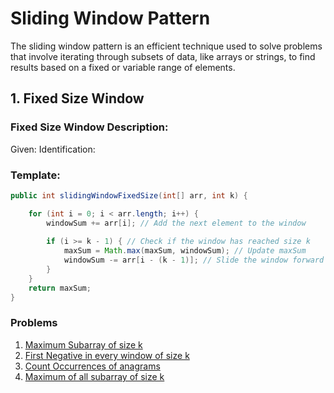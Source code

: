 # Sliding Window Pattern

The sliding window pattern is an efficient technique used to solve problems that involve iterating through subsets of data, like arrays or strings, to find results based on a fixed or variable range of elements.

## 1. Fixed Size Window

### Fixed Size Window Description:
Given:
Identification:

### Template:
```java
public int slidingWindowFixedSize(int[] arr, int k) {

    for (int i = 0; i < arr.length; i++) {
        windowSum += arr[i]; // Add the next element to the window
        
        if (i >= k - 1) { // Check if the window has reached size k
            maxSum = Math.max(maxSum, windowSum); // Update maxSum
            windowSum -= arr[i - (k - 1)]; // Slide the window forward
        }
    }
    return maxSum;
}
```

### Problems 
1. [Maximum Subarray of size k](https://leetcode.com/problems/maximum-sum-of-distinct-subarrays-with-length-k/description/)
2. [First Negative in every window of size k](https://www.geeksforgeeks.org/problems/first-negative-integer-in-every-window-of-size-k3345/1)
3. [Count Occurrences of anagrams](https://www.geeksforgeeks.org/problems/count-occurences-of-anagrams5839/)
4. [Maximum of all subarray of size k](https://www.interviewbit.com/problems/sliding-window-maximum/)


